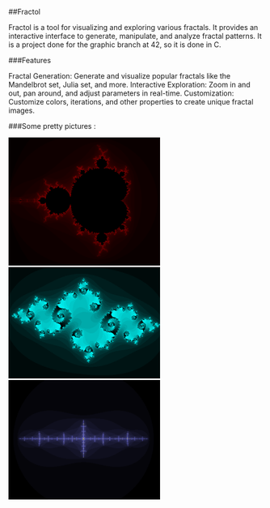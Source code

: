 ##Fractol

Fractol is a tool for visualizing and exploring various fractals. It provides an interactive interface to generate, manipulate, and analyze fractal patterns. It is a project done for the graphic branch at 42, so it is done in C.

###Features

Fractal Generation: Generate and visualize popular fractals like the Mandelbrot set, Julia set, and more.
Interactive Exploration: Zoom in and out, pan around, and adjust parameters in real-time.
Customization: Customize colors, iterations, and other properties to create unique fractal images.

###Some pretty pictures :

<p float="left">
  <img src="./screenshots/1.png" width="300" />
  <img src="./screenshots/5.png" width="300" />
  <img src="./screenshots/6.png" width="300" />
</p>

